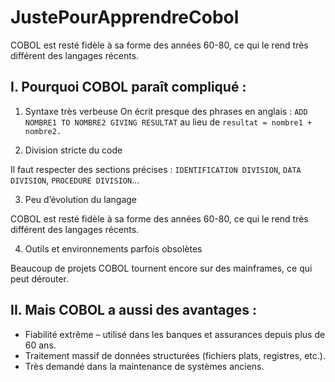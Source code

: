 # JustePourApprendreCobol
COBOL est resté fidèle à sa forme des années 60-80, ce qui le rend très différent des langages récents.

## I. Pourquoi COBOL paraît compliqué :

1. Syntaxe très verbeuse 
On écrit presque des phrases en anglais : `ADD NOMBRE1 TO NOMBRE2 GIVING RESULTAT` au lieu de `resultat = nombre1 + nombre2.`

2. Division stricte du code

Il faut respecter des sections précises : `IDENTIFICATION DIVISION`, `DATA DIVISION`, `PROCEDURE DIVISION`…

3. Peu d’évolution du langage

COBOL est resté fidèle à sa forme des années 60-80, ce qui le rend très différent des langages récents.

4. Outils et environnements parfois obsolètes

Beaucoup de projets COBOL tournent encore sur des mainframes, ce qui peut dérouter.

## II. Mais COBOL a aussi des avantages :
* Fiabilité extrême – utilisé dans les banques et assurances depuis plus de 60 ans.
* Traitement massif de données structurées (fichiers plats, registres, etc.).
* Très demandé dans la maintenance de systèmes anciens.

